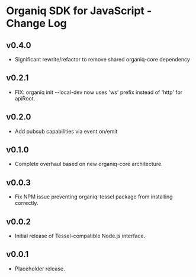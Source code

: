 # Organiq SDK for JavaScript - Change Log

## v0.4.0
 * Significant rewrite/refactor to remove shared organiq-core dependency

## v0.2.1
 * FIX: organiq init --local-dev now uses 'ws' prefix instead of 'http' for
        apiRoot.

## v0.2.0
 * Add pubsub capabilities via event on/emit

## v0.1.0
 * Complete overhaul based on new organiq-core architecture.

## v0.0.3
 * Fix NPM issue preventing organiq-tessel package from installing correctly.

## v0.0.2
 * Initial release of Tessel-compatible Node.js interface. 

## v0.0.1
 * Placeholder release.

